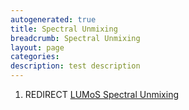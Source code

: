 ```yaml
---
autogenerated: true
title: Spectral Unmixing
breadcrumb: Spectral Unmixing
layout: page
categories: 
description: test description
---
```


1.  REDIRECT [LUMoS Spectral Unmixing](LUMoS_Spectral_Unmixing )
